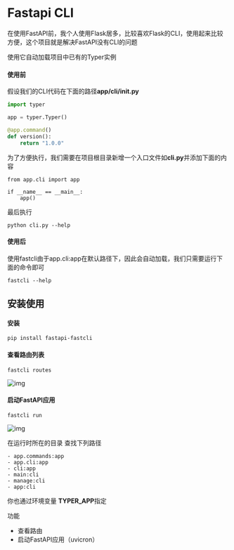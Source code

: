 # Fastapi CLI
在使用FastAPI前，我个人使用Flask居多，比较喜欢Flask的CLI，使用起来比较方便，这个项目就是解决FastAPI没有CLI的问题

使用它自动加载项目中已有的Typer实例

#### 使用前
假设我们的CLI代码在下面的路径**app/cli/__init__.py**
```python
import typer

app = typer.Typer()

@app.command()
def version():
    return "1.0.0"
```
为了方便执行，我们需要在项目根目录新增一个入口文件如**cli.py**并添加下面的内容
```
from app.cli import app

if __name__ == __main__:
    app()
```
最后执行
```
python cli.py --help
```
#### 使用后
使用fastcli由于app.cli:app在默认路径下，因此会自动加载，我们只需要运行下面的命令即可
```
fastcli --help
```
## 安装使用
#### 安装
```
pip install fastapi-fastcli
```
#### 查看路由列表
```
fastcli routes
```
![img](src/img/fastcli_routes.png)
#### 启动FastAPI应用
```
fastcli run
```
![img](src/img/fastcli_run.png)


在运行时所在的目录 查找下列路径
```
- app.commands:app
- app.cli:app
- cli:app
- main:cli
- manage:cli
- app:cli
```
你也通过环境变量 **TYPER_APP**指定

功能
- 查看路由
- 启动FastAPI应用（uvicron）
